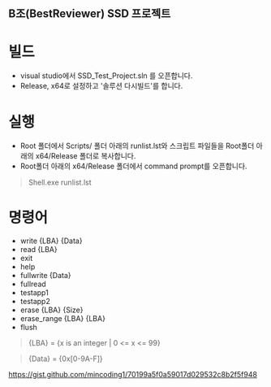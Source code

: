 ## B조(BestReviewer) SSD 프로젝트

# 빌드
- visual studio에서 SSD_Test_Project.sln 를 오픈합니다.
- Release, x64로 설정하고 '솔루션 다시빌드'를 합니다.

# 실행
- Root 폴더에서 Scripts/ 폴더 아래의 runlist.lst와 스크립트 파일들을 Root폴더 아래의 x64/Release 폴더로 복사합니다.
- Root폴더 아래의 x64/Release 폴더에서 command prompt를 오픈합니다.
>Shell.exe runlist.lst

# 명령어 
- write {LBA} {Data}
- read {LBA}
- exit
- help
- fullwrite {Data}
- fullread
- testapp1
- testapp2
- erase {LBA} {Size}
- erase_range {LBA} {LBA}
- flush
>{LBA} = {x is an integer | 0 <= x <= 99}
 
>{Data} = {0x[0-9A-F]}

https://gist.github.com/mincoding1/70199a5f0a59017d029532c8b2f5f948

